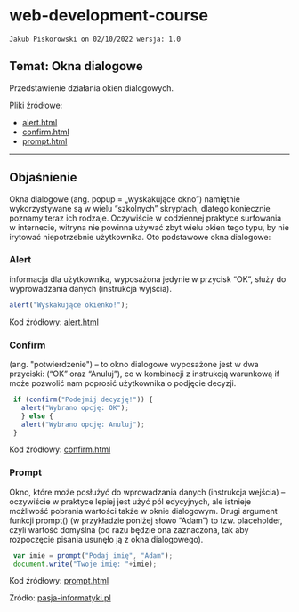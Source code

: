 # web-development-course

`Jakub Piskorowski on 02/10/2022 wersja: 1.0`

## Temat: Okna dialogowe

Przedstawienie działania okien dialogowych.

Pliki źródłowe: 
- [alert.html](alert.html)
- [confirm.html](confirm.html)
- [prompt.html](prompt.html)

---

## Objaśnienie

Okna dialogowe (ang. popup = „wyskakujące okno”) namiętnie wykorzystywane są w wielu “szkolnych” skryptach, dlatego koniecznie poznamy teraz ich rodzaje. Oczywiście w codziennej praktyce surfowania w internecie, witryna nie powinna używać zbyt wielu okien tego typu, by nie irytować niepotrzebnie użytkownika. Oto podstawowe okna dialogowe:

### Alert

informacja dla użytkownika, wyposażona jedynie w przycisk “OK”, służy do wyprowadzania danych (instrukcja wyjścia).
``` JavaScript
alert("Wyskakujące okienko!");
```
Kod źródłowy: [alert.html](alert.html)

### Confirm

(ang. "potwierdzenie") – to okno dialogowe wyposażone jest w dwa przyciski: (“OK” oraz “Anuluj”), co w kombinacji z instrukcją warunkową if może pozwolić nam poprosić użytkownika o podjęcie decyzji.
``` JavaScript
 if (confirm("Podejmij decyzję!")) {
   alert("Wybrano opcję: OK");
   } else {
   alert("Wybrano opcję: Anuluj");
 } 
```
Kod źródłowy: [confirm.html](confirm.html)

### Prompt

Okno, które może posłużyć do wprowadzania danych (instrukcja wejścia) – oczywiście w praktyce lepiej jest użyć pól edycyjnych, ale istnieje możliwość pobrania wartości także w oknie dialogowym. Drugi argument funkcji prompt() (w przykładzie poniżej słowo “Adam”) to tzw. placeholder, czyli wartość domyślna (od razu będzie ona zaznaczona, tak aby rozpoczęcie pisania usunęło ją z okna dialogowego).
``` JavaScript
 var imie = prompt("Podaj imię", "Adam");
 document.write("Twoje imię: "+imie);
 ```
 Kod źródłowy: [prompt.html](prompt.html)

 Źródło: [pasja-informatyki.pl](https://pasja-informatyki.pl/programowanie-webowe/alert-prompt-confirm/)



